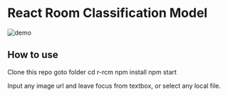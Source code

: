 # React Room Classification Model

![demo](https://raw.githubusercontent.com/asifsha/r-rcm/master/demo/demo1.gif)


## How to use

Clone this repo
goto folder cd r-rcm
npm install
npm start

Input any image url and leave focus from textbox, or select any local file.